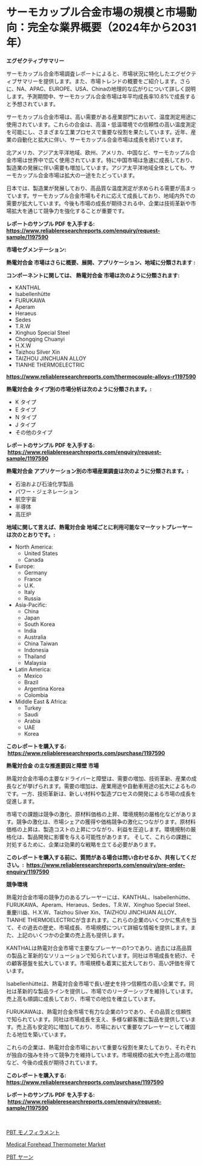 <p><h1>サーモカップル合金市場の規模と市場動向：完全な業界概要（2024年から2031年）</h1></p><p><strong>エグゼクティブサマリー</strong></p>
<p><p>サーモカップル合金市場調査レポートによると、市場状況に特化したエグゼクティブサマリーを提供します。また、市場トレンドの概要をご紹介します。さらに、NA、APAC、EUROPE、USA、Chinaの地理的な広がりについて詳しく説明します。予測期間中、サーモカップル合金市場は年平均成長率10.8%で成長すると予想されています。</p><p>サーモカップル合金市場は、高い需要がある産業部門において、温度測定用途に使用されています。これらの合金は、高温・低温環境での信頼性の高い温度測定を可能にし、さまざまな工業プロセスで重要な役割を果たしています。近年、産業の自動化と拡大に伴い、サーモカップル合金市場は成長を続けています。</p><p>北アメリカ、アジア太平洋地域、欧州、アメリカ、中国など、サーモカップル合金市場は世界中で広く使用されています。特に中国市場は急速に成長しており、製造業の発展に伴い需要も増加しています。アジア太平洋地域全体としても、サーモカップル合金市場は拡大の一途をたどっています。</p><p>日本では、製造業が発展しており、高品質な温度測定が求められる需要が高まっています。サーモカップル合金市場もそれに応えて成長しており、地域内外での需要が拡大しています。今後も市場の成長が期待される中、企業は技術革新や市場拡大を通じて競争力を強化することが重要です。</p></p>
<p><strong>レポートのサンプル PDF を入手する: <a href="https://www.reliableresearchreports.com/enquiry/request-sample/1197590">https://www.reliableresearchreports.com/enquiry/request-sample/1197590</a></strong></p>
<p><strong>市場セグメンテーション:</strong></p>
<p><strong> 熱電対合金 市場はさらに概要、展開、アプリケーション、地域に分類されます :</strong></p>
<p><strong>コンポーネントに関しては、 熱電対合金 市場は次のように分類されます: &nbsp;</strong></p>
<p><ul><li>KANTHAL</li><li>Isabellenhütte</li><li>FURUKAWA</li><li>Aperam</li><li>Heraeus</li><li>Sedes</li><li>T.R.W</li><li>Xinghuo Special Steel</li><li>Chongqing Chuanyi</li><li>H.X.W</li><li>Taizhou Silver Xin</li><li>TAIZHOU JINCHUAN ALLOY</li><li>TIANHE THERMOELECTRIC</li></ul></p>
<p><strong><a href="https://www.reliableresearchreports.com/thermocouple-alloys-r1197590">https://www.reliableresearchreports.com/thermocouple-alloys-r1197590</a></strong></p>
<p><strong> 熱電対合金 タイプ別の市場分析は次のように分類されます。:</strong></p>
<p><ul><li>K タイプ</li><li>E タイプ</li><li>N タイプ</li><li>J タイプ</li><li>その他のタイプ</li></ul></p>
<p><strong>レポートのサンプル PDF を入手する: &nbsp;<a href="https://www.reliableresearchreports.com/enquiry/request-sample/1197590">https://www.reliableresearchreports.com/enquiry/request-sample/1197590</a></strong></p>
<p><strong> 熱電対合金 アプリケーション別の市場産業調査は次のように分類されます。:</strong></p>
<p><ul><li>石油および石油化学製品</li><li>パワー・ジェネレーション</li><li>航空宇宙</li><li>半導体</li><li>高圧炉</li></ul></p>
<p><strong>地域に関して言えば、熱電対合金 地域ごとに利用可能なマーケットプレーヤーは次のとおりです。:</strong></p>
<p><ul>
    <li>
        North America:
        <ul>
            <li>United States</li>
            <li>Canada</li>
        </ul>
    </li>
    <li>
        Europe:
        <ul>
            <li>Germany</li>
            <li>France</li>
            <li>U.K.</li>
            <li>Italy</li>
            <li>Russia</li>
        </ul>
    </li>
    <li>
        Asia-Pacific:
        <ul>
            <li>China</li>
            <li>Japan</li>
            <li>South Korea</li>
            <li>India</li>
            <li>Australia</li>
            <li>China Taiwan</li>
            <li>Indonesia</li>
            <li>Thailand</li>
            <li>Malaysia</li>
        </ul>
    </li>
    <li>
        Latin America:
        <ul>
            <li>Mexico</li>
            <li>Brazil</li>
            <li>Argentina Korea</li>
            <li>Colombia</li>
        </ul>
    </li>
    <li>
        Middle East & Africa:
        <ul>
            <li>Turkey</li>
            <li>Saudi</li>
            <li>Arabia</li>
            <li>UAE</li>
            <li>Korea</li>
        </ul>
    </li>
    </ul></p>
<p><strong>このレポートを購入する: &nbsp;<a href="https://www.reliableresearchreports.com/purchase/1197590">https://www.reliableresearchreports.com/purchase/1197590</a></strong></p>
<p><strong>熱電対合金 の主な推進要因と障壁 市場</strong></p>
<p><p>熱電対合金市場の主要なドライバーと障壁は、需要の増加、技術革新、産業の成長などが挙げられます。需要の増加は、産業用途や自動車用途の拡大によるものです。一方、技術革新は、新しい材料や製造プロセスの開発による市場の成長を促進します。</p><p>市場での課題は競争の激化、原材料価格の上昇、環境規制の厳格化などがあります。競争の激化は、市場シェアの獲得や価格競争の激化につながります。原材料価格の上昇は、製造コストの上昇につながり、利益を圧迫します。環境規制の厳格化は、製品開発に影響を与える可能性があります。 そして、これらの課題に対処するために、企業は効果的な戦略を立てる必要があります。</p></p>
<p><strong>このレポートを購入する前に、質問がある場合は問い合わせるか、共有してください。:&nbsp; <a href="https://www.reliableresearchreports.com/enquiry/pre-order-enquiry/1197590">https://www.reliableresearchreports.com/enquiry/pre-order-enquiry/1197590</a></strong></p>
<p><strong>競争環境</strong></p>
<p><p>熱電対合金市場の競争力のあるプレーヤーには、KANTHAL、Isabellenhütte、FURUKAWA、Aperam、Heraeus、Sedes、T.R.W、Xinghuo Special Steel、重慶川益、H.X.W、Taizhou Silver Xin、TAIZHOU JINCHUAN ALLOY、TIANHE THERMOELECTRICが含まれます。これらの企業のいくつかに焦点を当て、その過去の歴史、市場成長、市場規模について詳細な情報を提供します。また、上記のいくつかの企業の売上高も提供します。</p><p>KANTHALは熱電対合金市場で主要なプレーヤーの1つであり、過去には高品質の製品と革新的なソリューションで知られています。同社は市場成長を続け、その顧客基盤を拡大しています。市場規模も着実に拡大しており、高い評価を得ています。</p><p>Isabellenhütteは、熱電対合金市場で長い歴史を持つ信頼性の高い企業です。同社は革新的な製品ラインを提供し、市場でのリーダーシップを維持しています。売上高も順調に成長しており、市場での地位を確立しています。</p><p>FURUKAWAは、熱電対合金市場で有力な企業の1つであり、その品質と信頼性で知られています。同社は市場成長を支え、多様な顧客層に製品を提供しています。売上高も安定的に増加しており、市場において重要なプレーヤーとして確固たる地位を築いています。</p><p>これらの企業は、熱電対合金市場において重要な役割を果たしており、それぞれが独自の強みを持って競争力を維持しています。市場規模の拡大や売上高の増加など、今後の成長が期待されています。</p></p>
<p><strong>このレポートを購入する: &nbsp; <a href="https://www.reliableresearchreports.com/purchase/1197590">https://www.reliableresearchreports.com/purchase/1197590</a></strong></p>
<p><strong>レポートのサンプル PDF を入手する: &nbsp;<a href="https://www.reliableresearchreports.com/enquiry/request-sample/1197590">https://www.reliableresearchreports.com/enquiry/request-sample/1197590</a></strong><strong></strong></p>
<p>&nbsp;</p>
<p><p><a href="https://github.com/laurenreichert/Market-Research-Report-List-1/blob/main/899021022810.md">PBT モノフィラメント</a></p><p><a href="https://github.com/mbisetmhermsr/Market-Research-Report-List-2/blob/main/medical-forehead-thermometer-market.md">Medical Forehead Thermometer Market</a></p><p><a href="https://github.com/RodHoppe07/Market-Research-Report-List-1/blob/main/644069622811.md">PBT ヤーン</a></p></p>